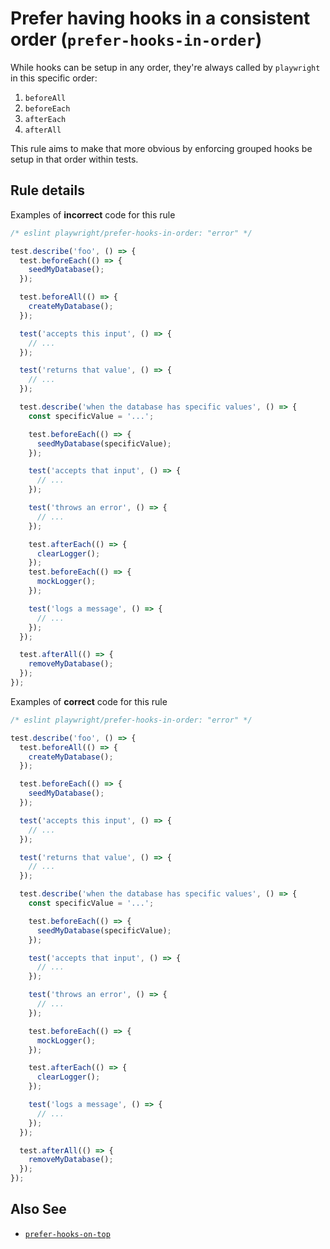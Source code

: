 # Prefer having hooks in a consistent order (`prefer-hooks-in-order`)

While hooks can be setup in any order, they're always called by `playwright` in
this specific order:

1. `beforeAll`
1. `beforeEach`
1. `afterEach`
1. `afterAll`

This rule aims to make that more obvious by enforcing grouped hooks be setup in
that order within tests.

## Rule details

Examples of **incorrect** code for this rule

```js
/* eslint playwright/prefer-hooks-in-order: "error" */

test.describe('foo', () => {
  test.beforeEach(() => {
    seedMyDatabase();
  });

  test.beforeAll(() => {
    createMyDatabase();
  });

  test('accepts this input', () => {
    // ...
  });

  test('returns that value', () => {
    // ...
  });

  test.describe('when the database has specific values', () => {
    const specificValue = '...';

    test.beforeEach(() => {
      seedMyDatabase(specificValue);
    });

    test('accepts that input', () => {
      // ...
    });

    test('throws an error', () => {
      // ...
    });

    test.afterEach(() => {
      clearLogger();
    });
    test.beforeEach(() => {
      mockLogger();
    });

    test('logs a message', () => {
      // ...
    });
  });

  test.afterAll(() => {
    removeMyDatabase();
  });
});
```

Examples of **correct** code for this rule

```js
/* eslint playwright/prefer-hooks-in-order: "error" */

test.describe('foo', () => {
  test.beforeAll(() => {
    createMyDatabase();
  });

  test.beforeEach(() => {
    seedMyDatabase();
  });

  test('accepts this input', () => {
    // ...
  });

  test('returns that value', () => {
    // ...
  });

  test.describe('when the database has specific values', () => {
    const specificValue = '...';

    test.beforeEach(() => {
      seedMyDatabase(specificValue);
    });

    test('accepts that input', () => {
      // ...
    });

    test('throws an error', () => {
      // ...
    });

    test.beforeEach(() => {
      mockLogger();
    });

    test.afterEach(() => {
      clearLogger();
    });

    test('logs a message', () => {
      // ...
    });
  });

  test.afterAll(() => {
    removeMyDatabase();
  });
});
```

## Also See

- [`prefer-hooks-on-top`](prefer-hooks-on-top.md)
